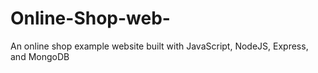 # Online-Shop-web-
An online shop example website built with JavaScript, NodeJS, Express, and MongoDB

